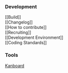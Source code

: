 ### Development

[[Build]]  
[[Changelog]]  
[[How to contribute]]  
[[Recruiting]]  
[[Development Environment]]  
[[Coding Standards]]  

### Tools

[Kanboard](https://waffle.io/inexor-game/code)  

